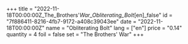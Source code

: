+++
title = "2022-11-18T00:00:00Z_The_Brothers'_War_Obliterating_Bolt_[en]_false"
id = "7f886411-8216-4fb7-9172-a408c39043ee"
date = "2022-11-18T00:00:00Z"
name = "Obliterating Bolt"
lang = ["en"]
price = "0.14"
quantity = 4
foil = false
set = "The Brothers' War"
+++
